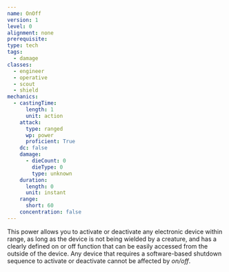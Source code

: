 ```yaml
---
name: OnOff
version: 1
level: 0
alignment: none
prerequisite: 
type: tech
tags:
  - damage
classes:
  - engineer
  - operative
  - scout
  - shield
mechanics:
  - castingTime:
      length: 1
      unit: action
    attack:
      type: ranged
      wp: power
      proficient: True
    dc: false
    damage:
      - dieCount: 0
        dieType: 0
        type: unknown
    duration:
      length: 0
      unit: instant
    range:
      short: 60
    concentration: false
---
```

This power allows you to activate or deactivate any electronic device within range, as long as the device is not being wielded by a creature, and has a clearly defined on or off function that can be easily accessed from the outside of the device. Any device that requires a software-based shutdown sequence to activate or deactivate cannot be affected by *on/off*.
    